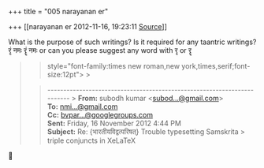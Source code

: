 +++
title = "005 narayanan er"

+++
[[narayanan er	2012-11-16, 19:23:11 [Source](https://groups.google.com/g/bvparishat/c/NYeHMRUXTxU)]]



What is the purpose of such writings? Is it required for any taantric writings? रृं नमः रॄं नमः or can you please suggest any word with रृ or रॄ

  

> 
> >  style="font-family:times new roman,new york,times,serif;font-size:12pt"> >
> 
> > ------------------------------------------------------------------------ >
> **From:** subodh kumar \<[subod...@gmail.com]()\>  
> **To:** [nmi...@gmail.com]()  
> **Cc:** [bvpar...@googlegroups.com]()  
> **Sent:** Friday, 16 November 2012 4:44 PM  
> **Subject:** Re: {भारतीयविद्वत्परिषत्} Trouble typesetting Samskrita > triple conjuncts in XeLaTeX  
> > 
> > 
> > 



